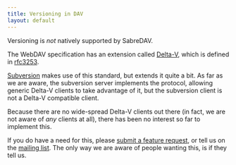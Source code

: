 ```yaml
---
title: Versioning in DAV
layout: default
---
```


Versioning is _not_ natively supported by SabreDAV.

The WebDAV specification has an extension called [Delta-V][1], which is
defined in [rfc3253][1].

[Subversion][2] makes use of this standard, but extends it quite a bit. As
far as we are aware, the subversion server implements the protocol, allowing
generic Delta-V clients to take advantage of it, but the subversion client is
not a Delta-V compatible client.

Because there are no wide-spread Delta-V clients out there (in fact, we are
not aware of _any_ clients at all), there has been no interest so far to
implement this.

If you do have a need for this, please [submit a feature request][3], or tell
us on the [mailing list][4]. The only way we are aware of people wanting this,
is if they tell us.

[1]: http://tools.ietf.org/html/rfc3253
[2]: http://subversion.apache.org/
[3]: https://github.com/fruux/sabre-dav/issues/new
[4]: http://groups.google.com/group/sabredav-discuss

